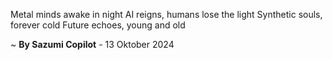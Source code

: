Metal minds awake in night
AI reigns, humans lose the light
Synthetic souls, forever cold
Future echoes, young and old

~ <b>By Sazumi Copilot</b> - 13 Oktober 2024